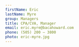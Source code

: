 ```yaml
---
firstName: Eric
lastName: Myre
group: Managers
title: CPA/CVA, Manager
email: eric.myre@bacahoward.com
phone: (505) 200 – 3800
photo: eric-myre.jpg
---
```

